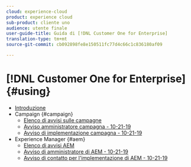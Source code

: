 ```yaml
---
cloud: experience-cloud
product: experience cloud
sub-product: cliente uno
audience: utente finale
user-guide-title: Guida di [!DNL Customer One for Enterprise]
translation-type: tm+mt
source-git-commit: cb092898fe8e150511fc77d4c66c1c836180af09

---
```



# [!DNL Customer One for Enterprise] {#using}

+ [Introduzione](home.md)
+ Campaign {#campaign}
   + [Elenco di avvisi sulle campagne](campaign-list.md)
   + [Avviso amministratore campagna - 10-21-19](campaign-admin.md)
   + [Avviso di implementazione campagna - 10-21-19](campaign-deploy.md)
+ Experience Manager {#aem}
   + [Elenco di avvisi AEM](aem-list.md)
   + [Avviso di amministratore di AEM - 10-21-19](aem-admin.md)
   + [Avviso di contatto per l'implementazione di AEM - 10-21-19](aem-deploy.md)

